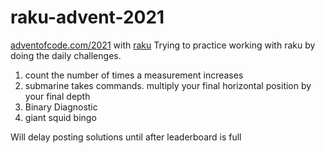 # raku-advent-2021

[adventofcode.com/2021](https://adventofcode.com/2021) with [raku](https://raku.org/)
Trying to practice working with raku by doing the daily challenges.

1. count the number of times a measurement increases
2. submarine takes commands. multiply your final horizontal position by your final depth
3. Binary Diagnostic
4. giant squid bingo

Will delay posting solutions until after leaderboard is full

